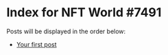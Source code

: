 # Index for NFT World #7491
Posts will be displayed in the order below:

- [Your first post](./001-first.md)

